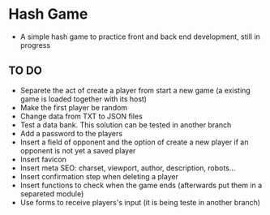 # Hash Game

- A simple hash game to practice front and back end development, still in progress

## TO DO

- Separete the act of create a player from start a new game (a existing game is loaded together with its host)
- Make the first player be random
- Change data from TXT to JSON files
- Test a data bank. This solution can be tested in another branch
- Add a password to the players
- Insert a field of opponent and the option of create a new player if an opponent is not yet a saved player
- Insert favicon
- Insert meta SEO: charset, viewport, author, description, robots...
- Insert confirmation step when deleting a player
- Insert functions to check when the game ends (afterwards put them in a separeted module)
- Use forms to receive players's input (it is being teste in another branch)